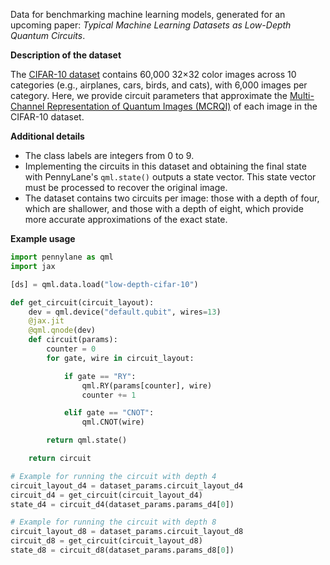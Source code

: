 Data for benchmarking machine learning models, generated for an upcoming paper: *Typical Machine Learning Datasets as Low-Depth Quantum Circuits*.

**Description of the dataset**

The [CIFAR-10 dataset](https://www.cs.toronto.edu/~kriz/learning-features-2009-TR.pdf) contains 60,000 32×32 color images across 10 categories (e.g., airplanes, cars, birds, and cats), with 6,000 images per category. Here, we provide circuit parameters that approximate the [Multi-Channel Representation of Quantum Images (MCRQI)](https://ieeexplore.ieee.org/document/6051718) of each image in the CIFAR-10 dataset.

**Additional details**

- The class labels are integers from 0 to 9.
- Implementing the circuits in this dataset and obtaining the final state with PennyLane's `qml.state()` outputs a state vector. This state vector must be processed to recover the original image.
- The dataset contains two circuits per image: those with a depth of four, which are shallower, and those with a depth of eight, which provide more accurate approximations of the exact state.

**Example usage**

```python
import pennylane as qml
import jax

[ds] = qml.data.load("low-depth-cifar-10")

def get_circuit(circuit_layout):
    dev = qml.device("default.qubit", wires=13)
    @jax.jit
    @qml.qnode(dev)
    def circuit(params):
        counter = 0
        for gate, wire in circuit_layout:

            if gate == "RY":
                qml.RY(params[counter], wire)
                counter += 1

            elif gate == "CNOT":
                qml.CNOT(wire)

        return qml.state()

    return circuit

# Example for running the circuit with depth 4
circuit_layout_d4 = dataset_params.circuit_layout_d4
circuit_d4 = get_circuit(circuit_layout_d4)
state_d4 = circuit_d4(dataset_params.params_d4[0])

# Example for running the circuit with depth 8
circuit_layout_d8 = dataset_params.circuit_layout_d8
circuit_d8 = get_circuit(circuit_layout_d8)
state_d8 = circuit_d8(dataset_params.params_d8[0])
```
